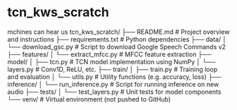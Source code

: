 # tcn_kws_scratch
mchines can hear us
tcn_kws_scratch/
├── README.md               # Project overview and instructions
├── requirements.txt        # Python dependencies
├── data/
│   └── download_gsc.py     # Script to download Google Speech Commands v2
├── features/
│   └── extract_mfcc.py     # MFCC feature extraction
├── model/
│   ├── tcn.py              # TCN model implementation using NumPy
│   └── layers.py           # Conv1D, ReLU, etc.
├── train/
│   ├── train.py            # Training loop and evaluation
│   └── utils.py            # Utility functions (e.g. accuracy, loss)
├── inference/
│   └── run_inference.py    # Script for running inference on new audio
├── tests/
│   └── test_layers.py      # Unit tests for model components
└── venv/                   # Virtual environment (not pushed to GitHub)

